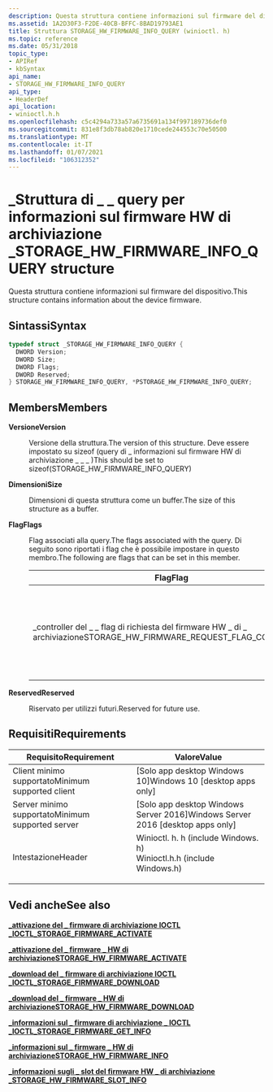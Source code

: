 ```yaml
---
description: Questa struttura contiene informazioni sul firmware del dispositivo.
ms.assetid: 1A2D30F3-F2DE-40CB-BFFC-8BAD19793AE1
title: Struttura STORAGE_HW_FIRMWARE_INFO_QUERY (winioctl. h)
ms.topic: reference
ms.date: 05/31/2018
topic_type:
- APIRef
- kbSyntax
api_name:
- STORAGE_HW_FIRMWARE_INFO_QUERY
api_type:
- HeaderDef
api_location:
- winioctl.h.h
ms.openlocfilehash: c5c4294a733a57a6735691a134f997189736def0
ms.sourcegitcommit: 831e8f3db78ab820e1710cede244553c70e50500
ms.translationtype: MT
ms.contentlocale: it-IT
ms.lasthandoff: 01/07/2021
ms.locfileid: "106312352"
---
```

# <a name="storage_hw_firmware_info_query-structure"></a><span data-ttu-id="2648f-103">\_Struttura di \_ \_ query per informazioni sul firmware HW di archiviazione \_</span><span class="sxs-lookup"><span data-stu-id="2648f-103">STORAGE\_HW\_FIRMWARE\_INFO\_QUERY structure</span></span>

<span data-ttu-id="2648f-104">Questa struttura contiene informazioni sul firmware del dispositivo.</span><span class="sxs-lookup"><span data-stu-id="2648f-104">This structure contains information about the device firmware.</span></span>

## <a name="syntax"></a><span data-ttu-id="2648f-105">Sintassi</span><span class="sxs-lookup"><span data-stu-id="2648f-105">Syntax</span></span>


```C++
typedef struct _STORAGE_HW_FIRMWARE_INFO_QUERY {
  DWORD Version;
  DWORD Size;
  DWORD Flags;
  DWORD Reserved;
} STORAGE_HW_FIRMWARE_INFO_QUERY, *PSTORAGE_HW_FIRMWARE_INFO_QUERY;
```



## <a name="members"></a><span data-ttu-id="2648f-106">Members</span><span class="sxs-lookup"><span data-stu-id="2648f-106">Members</span></span>

<dl> <dt>

<span data-ttu-id="2648f-107">**Versione**</span><span class="sxs-lookup"><span data-stu-id="2648f-107">**Version**</span></span>
</dt> <dd>

<span data-ttu-id="2648f-108">Versione della struttura.</span><span class="sxs-lookup"><span data-stu-id="2648f-108">The version of this structure.</span></span> <span data-ttu-id="2648f-109">Deve essere impostato su sizeof (query di \_ informazioni sul firmware HW di archiviazione \_ \_ \_ )</span><span class="sxs-lookup"><span data-stu-id="2648f-109">This should be set to sizeof(STORAGE\_HW\_FIRMWARE\_INFO\_QUERY)</span></span>

</dd> <dt>

<span data-ttu-id="2648f-110">**Dimensioni**</span><span class="sxs-lookup"><span data-stu-id="2648f-110">**Size**</span></span>
</dt> <dd>

<span data-ttu-id="2648f-111">Dimensioni di questa struttura come un buffer.</span><span class="sxs-lookup"><span data-stu-id="2648f-111">The size of this structure as a buffer.</span></span>

</dd> <dt>

<span data-ttu-id="2648f-112">**Flag**</span><span class="sxs-lookup"><span data-stu-id="2648f-112">**Flags**</span></span>
</dt> <dd>

<span data-ttu-id="2648f-113">Flag associati alla query.</span><span class="sxs-lookup"><span data-stu-id="2648f-113">The flags associated with the query.</span></span> <span data-ttu-id="2648f-114">Di seguito sono riportati i flag che è possibile impostare in questo membro.</span><span class="sxs-lookup"><span data-stu-id="2648f-114">The following are flags that can be set in this member.</span></span>



| <span data-ttu-id="2648f-115">Flag</span><span class="sxs-lookup"><span data-stu-id="2648f-115">Flag</span></span>                                             | <span data-ttu-id="2648f-116">Descrizione</span><span class="sxs-lookup"><span data-stu-id="2648f-116">Description</span></span>                                                                        |
|--------------------------------------------------|------------------------------------------------------------------------------------|
| <span data-ttu-id="2648f-117">\_controller del \_ \_ flag di richiesta del firmware HW \_ di \_ archiviazione</span><span class="sxs-lookup"><span data-stu-id="2648f-117">STORAGE\_HW\_FIRMWARE\_REQUEST\_FLAG\_CONTROLLER</span></span> | <span data-ttu-id="2648f-118">Indica che la destinazione della richiesta è diversa dalla mano/oggetto del dispositivo stesso.</span><span class="sxs-lookup"><span data-stu-id="2648f-118">Indicates that the target of the request other than the device hand/object itself.</span></span> |



 

</dd> <dt>

<span data-ttu-id="2648f-119">**Reserved**</span><span class="sxs-lookup"><span data-stu-id="2648f-119">**Reserved**</span></span>
</dt> <dd>

<span data-ttu-id="2648f-120">Riservato per utilizzi futuri.</span><span class="sxs-lookup"><span data-stu-id="2648f-120">Reserved for future use.</span></span>

</dd> </dl>

## <a name="requirements"></a><span data-ttu-id="2648f-121">Requisiti</span><span class="sxs-lookup"><span data-stu-id="2648f-121">Requirements</span></span>



| <span data-ttu-id="2648f-122">Requisito</span><span class="sxs-lookup"><span data-stu-id="2648f-122">Requirement</span></span> | <span data-ttu-id="2648f-123">Valore</span><span class="sxs-lookup"><span data-stu-id="2648f-123">Value</span></span> |
|-------------------------------------|-------------------------------------------------------------------------------------------------------------|
| <span data-ttu-id="2648f-124">Client minimo supportato</span><span class="sxs-lookup"><span data-stu-id="2648f-124">Minimum supported client</span></span><br/> | <span data-ttu-id="2648f-125">\[Solo app desktop Windows 10\]</span><span class="sxs-lookup"><span data-stu-id="2648f-125">Windows 10 \[desktop apps only\]</span></span><br/>                                                                 |
| <span data-ttu-id="2648f-126">Server minimo supportato</span><span class="sxs-lookup"><span data-stu-id="2648f-126">Minimum supported server</span></span><br/> | <span data-ttu-id="2648f-127">\[Solo app desktop Windows Server 2016\]</span><span class="sxs-lookup"><span data-stu-id="2648f-127">Windows Server 2016 \[desktop apps only\]</span></span><br/>                                                        |
| <span data-ttu-id="2648f-128">Intestazione</span><span class="sxs-lookup"><span data-stu-id="2648f-128">Header</span></span><br/>                   | <dl> <span data-ttu-id="2648f-129"><dt>Winioctl. h. h (include Windows. h)</dt></span><span class="sxs-lookup"><span data-stu-id="2648f-129"><dt>Winioctl.h.h (include Windows.h)</dt></span></span> </dl> |



## <a name="see-also"></a><span data-ttu-id="2648f-130">Vedi anche</span><span class="sxs-lookup"><span data-stu-id="2648f-130">See also</span></span>

<dl> <dt>

[<span data-ttu-id="2648f-131">**\_attivazione del \_ firmware di archiviazione IOCTL \_**</span><span class="sxs-lookup"><span data-stu-id="2648f-131">**IOCTL\_STORAGE\_FIRMWARE\_ACTIVATE**</span></span>](/windows/desktop/api/WinIoctl/ni-winioctl-ioctl_storage_firmware_activate)
</dt> <dt>

[<span data-ttu-id="2648f-132">**\_attivazione del \_ firmware \_ HW di archiviazione**</span><span class="sxs-lookup"><span data-stu-id="2648f-132">**STORAGE\_HW\_FIRMWARE\_ACTIVATE**</span></span>](/windows/desktop/api/winioctl/ns-winioctl-storage_hw_firmware_activate)
</dt> <dt>

[<span data-ttu-id="2648f-133">**\_download del \_ firmware di archiviazione IOCTL \_**</span><span class="sxs-lookup"><span data-stu-id="2648f-133">**IOCTL\_STORAGE\_FIRMWARE\_DOWNLOAD**</span></span>](/windows/desktop/api/WinIoctl/ni-winioctl-ioctl_storage_firmware_download)
</dt> <dt>

[<span data-ttu-id="2648f-134">**\_download del \_ firmware \_ HW di archiviazione**</span><span class="sxs-lookup"><span data-stu-id="2648f-134">**STORAGE\_HW\_FIRMWARE\_DOWNLOAD**</span></span>](/windows/desktop/api/winioctl/ns-winioctl-storage_hw_firmware_download)
</dt> <dt>

[<span data-ttu-id="2648f-135">**\_informazioni sul \_ firmware di archiviazione \_ IOCTL \_**</span><span class="sxs-lookup"><span data-stu-id="2648f-135">**IOCTL\_STORAGE\_FIRMWARE\_GET\_INFO**</span></span>](/windows/desktop/api/WinIoctl/ni-winioctl-ioctl_storage_firmware_get_info)
</dt> <dt>

[<span data-ttu-id="2648f-136">**\_informazioni sul \_ firmware \_ HW di archiviazione**</span><span class="sxs-lookup"><span data-stu-id="2648f-136">**STORAGE\_HW\_FIRMWARE\_INFO**</span></span>](storage-hw-firmware-info.md)
</dt> <dt>

[<span data-ttu-id="2648f-137">**\_informazioni sugli \_ slot del firmware HW \_ di archiviazione \_**</span><span class="sxs-lookup"><span data-stu-id="2648f-137">**STORAGE\_HW\_FIRMWARE\_SLOT\_INFO**</span></span>](storage-hw-firmware-slot-info.md)
</dt> </dl>

 

 




